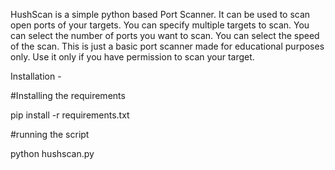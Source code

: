 HushScan is a simple python based Port Scanner.
It can be used to scan open ports of your targets.
You can specify multiple targets to scan.
You can select the number of ports you want to scan.
You can select the speed of the scan.
This is just a basic port scanner made for educational purposes only.
Use it only if you have permission to scan your target.

Installation - 

#Installing the requirements

pip install -r requirements.txt


#running the script

python hushscan.py
